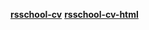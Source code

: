 [**rsschool-cv**](https://maria-khabian.github.io/rsschool-cv/cv)
[**rsschool-cv-html**](https://maria-khabian.github.io/rsschool-cv/)
